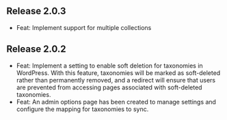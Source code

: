 ## Release 2.0.3
- Feat: Implement support for multiple collections

## Release 2.0.2
- Feat: Implement a setting to enable soft deletion for taxonomies in WordPress. With this feature, taxonomies will be marked as soft-deleted rather than permanently removed, and a redirect will ensure that users are prevented from accessing pages associated with soft-deleted taxonomies.
- Feat: An admin options page has been created to manage settings and configure the mapping for taxonomies to sync.